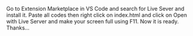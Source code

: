 Go to Extension Marketplace in VS Code and search for Live Sever and install it.
Paste all codes then right click on index.html and click on Open with Live Server and make your screen full using F11.
Now it is ready.
Thanks...
